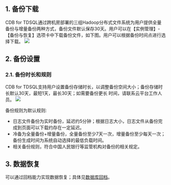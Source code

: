 ## 1. 备份下载
CDB for TDSQL通过跨机房部署的三组Hadoop分布式文件系统为用户提供全量备份与增量备份两种方式，备份文件默认保存30天。用户可以在【实例管理】-【备份与恢复】选项卡中下载备份文件，如下图。用户可以根据备份时间点进行选择下载。
![](//mccdn.qcloud.com/img568a2e3f345ee.jpg)

## 2. 备份设置
### 2.1. 备份时长和规则
CDB for TDSQL支持用户设置备份存储时长，以调整备份空间大小；备份存储时长默认30天，最短1天，最长30天；如需要备份更长
时间，请联系云平台工作人员。
![](//mccdn.qcloud.com/img568a2ead5818f.png)

备份规则为默认规则:
- 日志文件备份为实时备份，延迟约5分钟；根据日志大小，日志文件从备份完成到页面可以下载约存在一定延迟。
- 冷备为全量备份+增量备份，全量备份至少7天一次，增量备份至少每天一次；备份生成时间为系统自动选择的最低负载时间。
- 相关备份规则，符合中国人民银行等监管机构对备份的相关规定。

## 3. 数据恢复
可以通过回档能力实现数据恢复；具体见[数据库回档](http://tce.fsphere.cn/doc/product/237/%E6%95%B0%E6%8D%AE%E5%BA%93%E5%9B%9E%E6%A1%A3)。